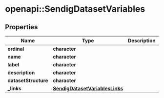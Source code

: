 # openapi::SendigDatasetVariables


## Properties
Name | Type | Description | Notes
------------ | ------------- | ------------- | -------------
**ordinal** | **character** |  | [optional] 
**name** | **character** |  | [optional] 
**label** | **character** |  | [optional] 
**description** | **character** |  | [optional] 
**datasetStructure** | **character** |  | [optional] 
**_links** | [**SendigDatasetVariablesLinks**](SendigDatasetVariablesLinks.md) |  | [optional] 



